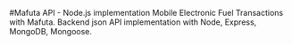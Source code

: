 #Mafuta API - Node.js implementation
Mobile Electronic Fuel Transactions with Mafuta. Backend json API implementation with Node, Express, MongoDB, Mongoose.
